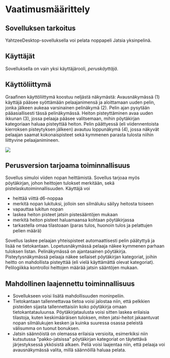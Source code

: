 # Vaatimusmäärittely

## Sovelluksen tarkoitus

YahtzeeDesktop-sovelluksella voi pelata noppapeli Jatsia yksinpelinä.

## Käyttäjät

Sovelluksella on vain yksi käyttäjärooli, *peruskäyttäjä*.

## Käyttöliittymä

Graafinen käyttöliittymä koostuu neljästä näkymästä: Avausnäkymässä (1) käyttäjä pääsee syöttämään pelaajanimensä ja aloittamaan uuden pelin, jonka jälkeen aukeaa varsinainen pelinäkymä (2). Pelin ajan pysytään pääasiallisesti tässä pelinäkymässä. Heiton pisteyttäminen avaa uuden ikkunan (3), jossa pelaaja pääsee valitsemaan, mihin pöytäkirjan kategoriaan haluaa pisteyttää heiton. Pelin päättyessä (eli viidennentoista kierroksen pisteytyksen jälkeen) avautuu loppunäkymä (4), jossa näkyvät pelaajan saamat kokonaispisteet sekä kymmenen parasta tulosta niihin liittyvine pelaajanimineen.

<img src="https://github.com/jenkarper/YahtzeeDesktop/blob/master/dokumentaatio/kuvat/kayttoliittyma.png" wifth="800">

## Perusversion tarjoama toiminnallisuus

Sovellus simuloi viiden nopan heittämistä. Sovellus tarjoaa myös pöytäkirjan, johon heittojen tulokset merkitään, sekä pistelaskutoiminnallisuuden. Käyttäjä voi

* heittää viittä d6-noppaa
* merkitä nopan lukituksi, jolloin sen silmäluku säilyy heitosta toiseen
* vapauttaa lukitun nopan
* laskea heiton pisteet jatsin pistesääntöjen mukaan
* merkitä heiton pisteet haluamaansa kohtaan pöytäkirjassa
* tarkastella omaa tilastoaan (paras tulos, huonoin tulos ja pelattujen pelien määrä)

Sovellus laskee pelaajan yhteispisteet automaattisesti pelin päätyttyä ja lisää ne tietokantaan. Lopetusnäkymässä pelaaja näkee kymmenen parhaan tuloksen listan. Pelinäkymässä on ajantasainen pöytäkirja. Pisteytysnäkymässä pelaaja näkee sellaiset pöytäkirjan kategoriat, joihin heitto on mahdollista pisteyttää (eli vielä käyttämättä olevat kategoriat). Pelilogiikka kontrolloi heittojen määrää jatsin sääntöjen mukaan.

## Mahdollinen laajennettu toiminnallisuus

* Sovellukseen voisi lisätä mahdollisuuden moninpeliin.
* Tietokantaan tallennettavaa tietoa voisi jalostaa niin, että pelkkien pisteiden sijasta tallennettaisiin koko pöytäkirja omaan tietokantatauluunsa. Pöytäkirjataulusta voisi sitten laskea erilaisia tilastoja, kuten keskimääräisen tuloksen, miten jatsi-heitot jakaantuvat nopan silmälukujen kesken ja kuinka suuressa osassa peleistä välisumma on tuonut bonuksen.
* Jatsin säännöistä on olemassa erilaisia versioita, esimerkiksi niin kutsutussa "pakko-jatsissa" pöytäkirjan kategoriat on täytettävä järjestyksessä ykkösistä alkaen. Peliä voisi laajentaa niin, että pelaaja voi avausnäkymässä valita, millä säännöillä haluaa pelata.
